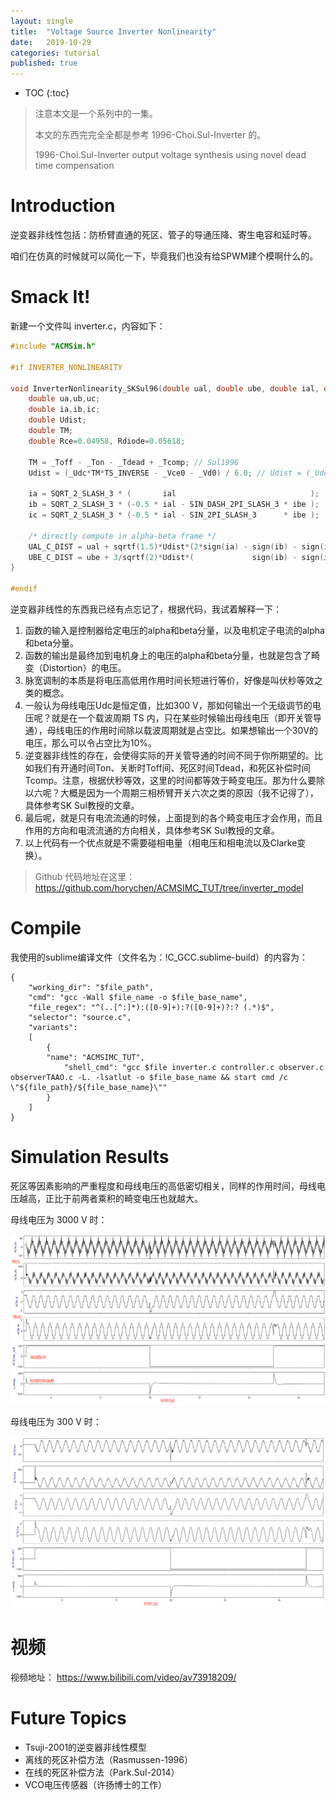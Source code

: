 ```yaml
---
layout: single
title:  "Voltage Source Inverter Nonlinearity"
date:   2019-10-29
categories: tutorial
published: true
---
```


* TOC
{:toc}
> 注意本文是一个系列中的一集。
>
> 本文的东西完完全全都是参考 1996-Choi.Sul-Inverter 的。
>
> 1996-Choi.Sul-Inverter output voltage synthesis using novel dead time compensation



# Introduction

逆变器非线性包括：防桥臂直通的死区、管子的导通压降、寄生电容和延时等。

咱们在仿真的时候就可以简化一下，毕竟我们也没有给SPWM建个模啊什么的。



# Smack It!

新建一个文件叫 inverter.c，内容如下：

```c
#include "ACMSim.h"

#if INVERTER_NONLINEARITY

void InverterNonlinearity_SKSul96(double ual, double ube, double ial, double ibe){
    double ua,ub,uc;
    double ia,ib,ic;
    double Udist;
    double TM;
    double Rce=0.04958, Rdiode=0.05618;

    TM = _Toff - _Ton - _Tdead + _Tcomp; // Sul1996
    Udist = (_Udc*TM*TS_INVERSE - _Vce0 - _Vd0) / 6.0; // Udist = (_Udc*TM/1e-4 - _Vce0 - _Vd0) / 6.0;

    ia = SQRT_2_SLASH_3 * (       ial                              );
    ib = SQRT_2_SLASH_3 * (-0.5 * ial - SIN_DASH_2PI_SLASH_3 * ibe );
    ic = SQRT_2_SLASH_3 * (-0.5 * ial - SIN_2PI_SLASH_3      * ibe );

    /* directly compute in alpha-beta frame */
    UAL_C_DIST = ual + sqrtf(1.5)*Udist*(2*sign(ia) - sign(ib) - sign(ic)) - 0.5*(Rce+Rdiode)*ial;
    UBE_C_DIST = ube + 3/sqrtf(2)*Udist*(             sign(ib) - sign(ic)) - 0.5*(Rce+Rdiode)*ibe; 
}

#endif
```

逆变器非线性的东西我已经有点忘记了，根据代码，我试着解释一下：

1. 函数的输入是控制器给定电压的alpha和beta分量，以及电机定子电流的alpha和beta分量。
2. 函数的输出是最终加到电机身上的电压的alpha和beta分量，也就是包含了畸变（Distortion）的电压。
3. 脉宽调制的本质是将电压高低用作用时间长短进行等价，好像是叫伏秒等效之类的概念。
4. 一般认为母线电压Udc是恒定值，比如300 V，那如何输出一个无级调节的电压呢？就是在一个载波周期 TS 内，只在某些时候输出母线电压（即开关管导通），母线电压的作用时间除以载波周期就是占空比。如果想输出一个30V的电压，那么可以令占空比为10%。
5. 逆变器非线性的存在，会使得实际的开关管导通的时间不同于你所期望的。比如我们有开通时间Ton、关断时Toff间、死区时间Tdead，和死区补偿时间Tcomp。注意，根据伏秒等效，这里的时间都等效于畸变电压。那为什么要除以六呢？大概是因为一个周期三相桥臂开关六次之类的原因（我不记得了），具体参考SK Sul教授的文章。
6. 最后呢，就是只有电流流通的时候，上面提到的各个畸变电压才会作用，而且作用的方向和电流流通的方向相关，具体参考SK Sul教授的文章。
7. 以上代码有一个优点就是不需要碰相电量（相电压和相电流以及Clarke变换）。



> Github 代码地址在这里： https://github.com/horychen/ACMSIMC_TUT/tree/inverter_model 



# Compile

我使用的sublime编译文件（文件名为：!C_GCC.sublime-build）的内容为：

```
{
    "working_dir": "$file_path",
    "cmd": "gcc -Wall $file_name -o $file_base_name",
    "file_regex": "^(..[^:]*):([0-9]+):?([0-9]+)?:? (.*)$",
    "selector": "source.c",
    "variants": 
    [
        {   
        "name": "ACMSIMC_TUT",
            "shell_cmd": "gcc $file inverter.c controller.c observer.c observerTAAO.c -L. -lsatlut -o $file_base_name && start cmd /c \"${file_path}/${file_base_name}\""
        }
    ]
}

```



# Simulation Results

死区等因素影响的严重程度和母线电压的高低密切相关，同样的作用时间，母线电压越高，正比于前两者乘积的畸变电压也就越大。



母线电压为 3000 V 时：

![1572413684804](/assets/images/1572413684804.png)



母线电压为 300 V 时：

![1572413759330](/assets/images/1572413759330.png)



# 视频

视频地址： https://www.bilibili.com/video/av73918209/ 



# Future Topics

- Tsuji-2001的逆变器非线性模型
- 离线的死区补偿方法（Rasmussen-1996）
- 在线的死区补偿方法（Park.Sul-2014）
- VCO电压传感器（许扬博士的工作）